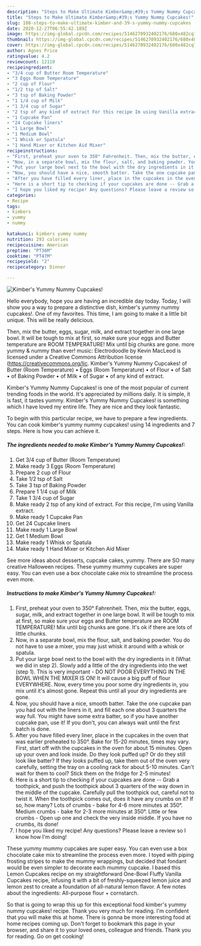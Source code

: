 ```yaml
---
description: "Steps to Make Ultimate Kimber&amp;#39;s Yummy Nummy Cupcakes!"
title: "Steps to Make Ultimate Kimber&amp;#39;s Yummy Nummy Cupcakes!"
slug: 108-steps-to-make-ultimate-kimber-and-39-s-yummy-nummy-cupcakes
date: 2020-12-27T06:55:42.189Z
image: https://img-global.cpcdn.com/recipes/5146270932402176/680x482cq70/kimbers-yummy-nummy-cupcakes-recipe-main-photo.jpg
thumbnail: https://img-global.cpcdn.com/recipes/5146270932402176/680x482cq70/kimbers-yummy-nummy-cupcakes-recipe-main-photo.jpg
cover: https://img-global.cpcdn.com/recipes/5146270932402176/680x482cq70/kimbers-yummy-nummy-cupcakes-recipe-main-photo.jpg
author: Agnes Price
ratingvalue: 4.2
reviewcount: 12110
recipeingredient:
- "3/4 cup of Butter Room Temperature"
- "3 Eggs Room Temperature"
- "2 cup of Flour"
- "1/2 tsp of Salt"
- "3 tsp of Baking Powder"
- "1 1/4 cup of Milk"
- "1 3/4 cup of Sugar"
- "2 tsp of any kind of extract For this recipe Im using Vanilla extract"
- "1 Cupcake Pan"
- "24 Cupcake liners"
- "1 Large Bowl"
- "1 Medium Bowl"
- "1 Whisk or Spatula"
- "1 Hand Mixer or Kitchen Aid Mixer"
recipeinstructions:
- "First, preheat your oven to 350° Fahrenheit. Then, mix the butter, eggs, sugar, milk, and extract together in one large bowl. It will be tough to mix at first, so make sure your eggs and Butter temperature are ROOM TEMPERATURE! Mix until big chunks are gone. It&#39;s ok if there are lots of little chunks."
- "Now, in a separate bowl, mix the flour, salt, and baking powder. You do not have to use a mixer, you may just whisk it around with a whisk or spatula."
- "Put your large bowl next to the bowl with the dry ingredients in it (What we did in step 2). Slowly add a little of the dry ingredients into the wet (step 1). This is very important - DO NOT POOR EVERYTHING IN THE BOWL WHEN THE MIXER IS ON! It will cause a big puff of flour EVERYWHERE. Now, every time you poor some dry ingredients in, you mix until it&#39;s almost gone. Repeat this until all your dry ingredients are gone."
- "Now, you should have a nice, smooth batter. Take the one cupcake pan you had out with the liners in it, and fill each one about 3 quarters the way full. You might have some extra batter, so if you have another cupcake pan, use it! If you don&#39;t, you can always wait until the first batch is done."
- "After you have filled every liner, place in the cupcakes in the oven that was earlier preheated to 350°. Bake for 15-20 minutes, times may vary. First, start off with the cupcakes in the oven for about 15 minutes. Open up your oven and look inside. Do they look puffed up? Or do they still look like batter? If they looks puffed up, take them out of the oven very carefully, setting the tray on a cooling rack for about 5-10 minutes. Can&#39;t wait for them to cool? Stick them on the fridge for 2-5 minutes!"
- "Here is a short tip to checking if your cupcakes are done -- Grab a toothpick, and push the toothpick about 3 quarters of the way down in the middle of the cupcake. Carefully pull the toothpick out, careful not to twist it. When the toothpick comes out, does it have any crumbs on it? If so, how many? Lots of crumbs - bake for 4-6 more minutes at 350°. Medium crumbs - bake for 2-3 more minutes at 350°. Little or few crumbs - Open up one and check the very inside middle. If you have no crumbs, its done!"
- "I hope you liked my recipe! Any questions? Please leave a review so I know how I&#39;m doing!"
categories:
- Recipe
tags:
- kimbers
- yummy
- nummy

katakunci: kimbers yummy nummy 
nutrition: 293 calories
recipecuisine: American
preptime: "PT36M"
cooktime: "PT47M"
recipeyield: "2"
recipecategory: Dinner

---
```



![Kimber&#39;s Yummy Nummy Cupcakes!](https://img-global.cpcdn.com/recipes/5146270932402176/680x482cq70/kimbers-yummy-nummy-cupcakes-recipe-main-photo.jpg)

Hello everybody, hope you are having an incredible day today. Today, I will show you a way to prepare a distinctive dish, kimber&#39;s yummy nummy cupcakes!. One of my favorites. This time, I am going to make it a little bit unique. This will be really delicious.

Then, mix the butter, eggs, sugar, milk, and extract together in one large bowl. It will be tough to mix at first, so make sure your eggs and Butter temperature are ROOM TEMPERATURE! Mix until big chunks are gone. more yummy &amp; nummy than ever! music: Electrodoodle by Kevin MacLeod is licensed under a Creative Commons Attribution license (https://creativecommons.org/lic. Kimber&#39;s Yummy Nummy Cupcakes! of Butter (Room Temperature) • Eggs (Room Temperature) • of Flour • of Salt • of Baking Powder • of Milk • of Sugar • of any kind of extract.

Kimber&#39;s Yummy Nummy Cupcakes! is one of the most popular of current trending foods in the world. It's appreciated by millions daily. It is simple, it is fast, it tastes yummy. Kimber&#39;s Yummy Nummy Cupcakes! is something which I have loved my entire life. They are nice and they look fantastic.


To begin with this particular recipe, we have to prepare a few ingredients. You can cook kimber&#39;s yummy nummy cupcakes! using 14 ingredients and 7 steps. Here is how you can achieve it.

<!--inarticleads1-->

##### The ingredients needed to make Kimber&#39;s Yummy Nummy Cupcakes!:

1. Get 3/4 cup of Butter (Room Temperature)
1. Make ready 3 Eggs (Room Temperature)
1. Prepare 2 cup of Flour
1. Take 1/2 tsp of Salt
1. Take 3 tsp of Baking Powder
1. Prepare 1 1/4 cup of Milk
1. Take 1 3/4 cup of Sugar
1. Make ready 2 tsp of any kind of extract. For this recipe, I&#39;m using Vanilla extract.
1. Make ready 1 Cupcake Pan
1. Get 24 Cupcake liners
1. Make ready 1 Large Bowl
1. Get 1 Medium Bowl
1. Make ready 1 Whisk or Spatula
1. Make ready 1 Hand Mixer or Kitchen Aid Mixer


See more ideas about desserts, cupcake cakes, yummy. There are SO many creative Halloween recipes. These yummy mummy cupcakes are super easy. You can even use a box chocolate cake mix to streamline the process even more. 

<!--inarticleads2-->

##### Instructions to make Kimber&#39;s Yummy Nummy Cupcakes!:

1. First, preheat your oven to 350° Fahrenheit. Then, mix the butter, eggs, sugar, milk, and extract together in one large bowl. It will be tough to mix at first, so make sure your eggs and Butter temperature are ROOM TEMPERATURE! Mix until big chunks are gone. It&#39;s ok if there are lots of little chunks.
1. Now, in a separate bowl, mix the flour, salt, and baking powder. You do not have to use a mixer, you may just whisk it around with a whisk or spatula.
1. Put your large bowl next to the bowl with the dry ingredients in it (What we did in step 2). Slowly add a little of the dry ingredients into the wet (step 1). This is very important - DO NOT POOR EVERYTHING IN THE BOWL WHEN THE MIXER IS ON! It will cause a big puff of flour EVERYWHERE. Now, every time you poor some dry ingredients in, you mix until it&#39;s almost gone. Repeat this until all your dry ingredients are gone.
1. Now, you should have a nice, smooth batter. Take the one cupcake pan you had out with the liners in it, and fill each one about 3 quarters the way full. You might have some extra batter, so if you have another cupcake pan, use it! If you don&#39;t, you can always wait until the first batch is done.
1. After you have filled every liner, place in the cupcakes in the oven that was earlier preheated to 350°. Bake for 15-20 minutes, times may vary. First, start off with the cupcakes in the oven for about 15 minutes. Open up your oven and look inside. Do they look puffed up? Or do they still look like batter? If they looks puffed up, take them out of the oven very carefully, setting the tray on a cooling rack for about 5-10 minutes. Can&#39;t wait for them to cool? Stick them on the fridge for 2-5 minutes!
1. Here is a short tip to checking if your cupcakes are done -- Grab a toothpick, and push the toothpick about 3 quarters of the way down in the middle of the cupcake. Carefully pull the toothpick out, careful not to twist it. When the toothpick comes out, does it have any crumbs on it? If so, how many? Lots of crumbs - bake for 4-6 more minutes at 350°. Medium crumbs - bake for 2-3 more minutes at 350°. Little or few crumbs - Open up one and check the very inside middle. If you have no crumbs, its done!
1. I hope you liked my recipe! Any questions? Please leave a review so I know how I&#39;m doing!


These yummy mummy cupcakes are super easy. You can even use a box chocolate cake mix to streamline the process even more. I toyed with piping frosting stripes to make the mummy wrappings, but decided that fondant would be even simpler to decorate each mummy cupcake. I based this Lemon Cupcakes recipe on my straightforward One-Bowl Fluffy Vanilla Cupcakes recipe, infusing it with a bit of freshly-squeezed lemon juice and lemon zest to create a foundation of all-natural lemon flavor. A few notes about the ingredients: All-purpose flour + cornstarch. 

So that is going to wrap this up for this exceptional food kimber&#39;s yummy nummy cupcakes! recipe. Thank you very much for reading. I'm confident that you will make this at home. There is gonna be more interesting food at home recipes coming up. Don't forget to bookmark this page in your browser, and share it to your loved ones, colleague and friends. Thank you for reading. Go on get cooking!
